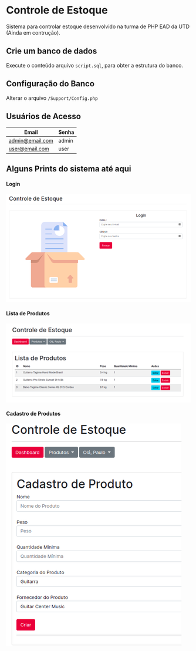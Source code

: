 # Controle de Estoque
Sistema para controlar estoque desenvolvido na turma de PHP EAD da UTD (Ainda em contrução).

## Crie um banco de dados
Execute o conteúdo arquivo `script.sql`, para obter a estrutura do banco.

## Configuração do Banco
Alterar o arquivo `/Support/Config.php`

## Usuários de Acesso
Email|Senha
--- | ---
admin@email.com | admin
user@email.com| user

## Alguns Prints do sistema até aqui

#### Login
![lista](docs/img-1.png)

#### Lista de Produtos
![lista](docs/img-2.png)

#### Cadastro de Produtos
![cadastro](docs/img-3.png)